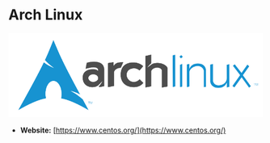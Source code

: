 # Arch Linux

![Arch Linux](./Archlinux.png?format=jpeg&width=600)

- **Website:** [https://www.centos.org/](https://www.centos.org/)